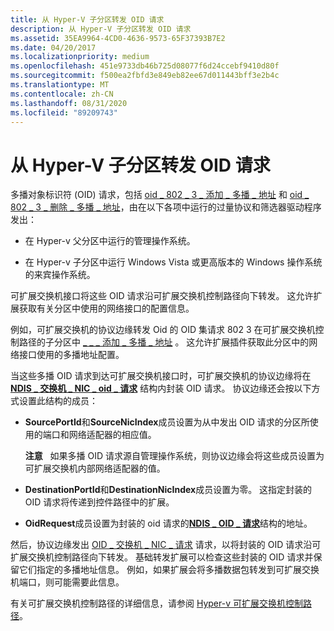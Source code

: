 ```yaml
---
title: 从 Hyper-V 子分区转发 OID 请求
description: 从 Hyper-V 子分区转发 OID 请求
ms.assetid: 35EA9964-4CD0-4636-9573-65F37393B7E2
ms.date: 04/20/2017
ms.localizationpriority: medium
ms.openlocfilehash: 451e9733db46b725d08077f6d24ccebf9410d80f
ms.sourcegitcommit: f500ea2fbfd3e849eb82ee67d011443bff3e2b4c
ms.translationtype: MT
ms.contentlocale: zh-CN
ms.lasthandoff: 08/31/2020
ms.locfileid: "89209743"
---
```

# <a name="forwarding-oid-requests-from-a-hyper-v-child-partition"></a>从 Hyper-V 子分区转发 OID 请求


多播对象标识符 (OID) 请求，包括 [oid \_ 802 \_ 3 \_ 添加 \_ 多播 \_ 地址](./oid-802-3-add-multicast-address.md) 和 [oid \_ 802 \_ 3 \_ 删除 \_ 多播 \_ 地址](./oid-802-3-delete-multicast-address.md)，由在以下各项中运行的过量协议和筛选器驱动程序发出：

-   在 Hyper-v 父分区中运行的管理操作系统。

-   在 Hyper-v 子分区中运行 Windows Vista 或更高版本的 Windows 操作系统的来宾操作系统。

可扩展交换机接口将这些 OID 请求沿可扩展交换机控制路径向下转发。 这允许扩展获取有关分区中使用的网络接口的配置信息。

例如，可扩展交换机的协议边缘转发 Oid 的 OID 集请求 802 3 在可扩展交换机控制路径的子分区中 [ \_ \_ \_ 添加 \_ 多播 \_ 地址](./oid-802-3-add-multicast-address.md) 。 这允许扩展插件获取此分区中的网络接口使用的多播地址配置。

当这些多播 OID 请求到达可扩展交换机接口时，可扩展交换机的协议边缘将在 [**NDIS \_ 交换机 \_ NIC \_ oid \_ 请求**](/windows-hardware/drivers/ddi/ntddndis/ns-ntddndis-_ndis_switch_nic_oid_request) 结构内封装 OID 请求。 协议边缘还会按以下方式设置此结构的成员：

-   **SourcePortId**和**SourceNicIndex**成员设置为从中发出 OID 请求的分区所使用的端口和网络适配器的相应值。

    **注意**   如果多播 OID 请求源自管理操作系统，则协议边缘会将这些成员设置为可扩展交换机内部网络适配器的值。

     

-   **DestinationPortId**和**DestinationNicIndex**成员设置为零。 这指定封装的 OID 请求将传递到控件路径中的扩展。

-   **OidRequest**成员设置为封装的 oid 请求的[**NDIS \_ OID \_ 请求**](/windows-hardware/drivers/ddi/ndis/ns-ndis-_ndis_oid_request)结构的地址。

然后，协议边缘发出 [OID \_ 交换机 \_ NIC \_ 请求](./oid-switch-nic-request.md) 请求，以将封装的 OID 请求沿可扩展交换机控制路径向下转发。 基础转发扩展可以检查这些封装的 OID 请求并保留它们指定的多播地址信息。 例如，如果扩展会将多播数据包转发到可扩展交换机端口，则可能需要此信息。

有关可扩展交换机控制路径的详细信息，请参阅 [Hyper-v 可扩展交换机控制路径](hyper-v-extensible-switch-control-path.md)。

 

